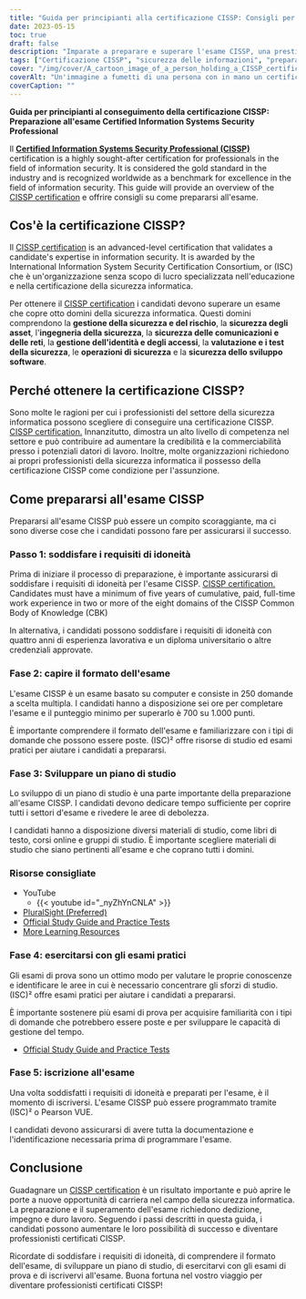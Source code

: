 ```yaml
---
title: "Guida per principianti alla certificazione CISSP: Consigli per la preparazione all'esame"
date: 2023-05-15
toc: true
draft: false
description: "Imparate a preparare e superare l'esame CISSP, una prestigiosa certificazione per i professionisti della sicurezza informatica."
tags: ["Certificazione CISSP", "sicurezza delle informazioni", "preparazione agli esami", "piano di studio", "esami pratici", "sicurezza informatica", "sviluppo professionale", "esame di certificazione", "ISC2", "opportunità di carriera", "architettura di sicurezza", "sicurezza della rete", "controllo degli accessi", "gestione del rischio", "crittografia", "operazioni di sicurezza", "sicurezza fisica", "continuità aziendale", "recupero in caso di disastro", "compliance"]
cover: "/img/cover/A_cartoon_image_of_a_person_holding_a_CISSP_certificate.png"
coverAlt: "Un'immagine a fumetti di una persona con in mano un certificato CISSP, con una bolla di pensiero che mostra diversi argomenti di sicurezza informatica come l'architettura della sicurezza, il controllo degli accessi, la crittografia e la sicurezza di rete."
coverCaption: ""
---
```


**Guida per principianti al conseguimento della certificazione CISSP: Preparazione all'esame Certified Information Systems Security Professional**

Il [**Certified Information Systems Security Professional (CISSP)**](https://www.isc2.org/Certifications/CISSP) certification is a highly sought-after certification for professionals in the field of information security. It is considered the gold standard in the industry and is recognized worldwide as a benchmark for excellence in the field of information security. This guide will provide an overview of the [CISSP certification](https://www.isc2.org/Certifications/CISSP) e offrire consigli su come prepararsi all'esame.

## Cos'è la certificazione CISSP?

Il [CISSP certification](https://www.isc2.org/Certifications/CISSP) is an advanced-level certification that validates a candidate's expertise in information security. It is awarded by the International Information System Security Certification Consortium, or (ISC) che è un'organizzazione senza scopo di lucro specializzata nell'educazione e nella certificazione della sicurezza informatica.

Per ottenere il [CISSP certification](https://www.isc2.org/Certifications/CISSP) i candidati devono superare un esame che copre otto domini della sicurezza informatica. Questi domini comprendono la **gestione della sicurezza e del rischio**, la **sicurezza degli asset**, l'**ingegneria della sicurezza**, la **sicurezza delle comunicazioni e delle reti**, la **gestione dell'identità e degli accessi**, la **valutazione e i test della sicurezza**, le **operazioni di sicurezza** e la **sicurezza dello sviluppo software**.

## Perché ottenere la certificazione CISSP?

Sono molte le ragioni per cui i professionisti del settore della sicurezza informatica possono scegliere di conseguire una certificazione CISSP. [CISSP certification.](https://www.isc2.org/Certifications/CISSP) Innanzitutto, dimostra un alto livello di competenza nel settore e può contribuire ad aumentare la credibilità e la commerciabilità presso i potenziali datori di lavoro. Inoltre, molte organizzazioni richiedono ai propri professionisti della sicurezza informatica il possesso della certificazione CISSP come condizione per l'assunzione.

## Come prepararsi all'esame CISSP

Prepararsi all'esame CISSP può essere un compito scoraggiante, ma ci sono diverse cose che i candidati possono fare per assicurarsi il successo.

### Passo 1: soddisfare i requisiti di idoneità

Prima di iniziare il processo di preparazione, è importante assicurarsi di soddisfare i requisiti di idoneità per l'esame CISSP. [CISSP certification.](https://www.isc2.org/Certifications/CISSP) Candidates must have a minimum of five years of cumulative, paid, full-time work experience in two or more of the eight domains of the CISSP Common Body of Knowledge (CBK)

In alternativa, i candidati possono soddisfare i requisiti di idoneità con quattro anni di esperienza lavorativa e un diploma universitario o altre credenziali approvate.

### Fase 2: capire il formato dell'esame

L'esame CISSP è un esame basato su computer e consiste in 250 domande a scelta multipla. I candidati hanno a disposizione sei ore per completare l'esame e il punteggio minimo per superarlo è 700 su 1.000 punti.

È importante comprendere il formato dell'esame e familiarizzare con i tipi di domande che possono essere poste. (ISC)² offre risorse di studio ed esami pratici per aiutare i candidati a prepararsi.

### Fase 3: Sviluppare un piano di studio

Lo sviluppo di un piano di studio è una parte importante della preparazione all'esame CISSP. I candidati devono dedicare tempo sufficiente per coprire tutti i settori d'esame e rivedere le aree di debolezza.

I candidati hanno a disposizione diversi materiali di studio, come libri di testo, corsi online e gruppi di studio. È importante scegliere materiali di studio che siano pertinenti all'esame e che coprano tutti i domini.

### Risorse consigliate
- YouTube
  - {{< youtube id="_nyZhYnCNLA" >}}
- [PluralSight (Preferred)](https://www.pluralsight.com/)
- [Official Study Guide and Practice Tests](https://amzn.to/3LAu3Ly)
- [More Learning Resources](https://simeononsecurity.com/recommendations/learning_resources)

### Fase 4: esercitarsi con gli esami pratici

Gli esami di prova sono un ottimo modo per valutare le proprie conoscenze e identificare le aree in cui è necessario concentrare gli sforzi di studio. (ISC)² offre esami pratici per aiutare i candidati a prepararsi.

È importante sostenere più esami di prova per acquisire familiarità con i tipi di domande che potrebbero essere poste e per sviluppare le capacità di gestione del tempo.

- [Official Study Guide and Practice Tests](https://amzn.to/3LAu3Ly)

### Fase 5: iscrizione all'esame

Una volta soddisfatti i requisiti di idoneità e preparati per l'esame, è il momento di iscriversi. L'esame CISSP può essere programmato tramite (ISC)² o Pearson VUE.

I candidati devono assicurarsi di avere tutta la documentazione e l'identificazione necessaria prima di programmare l'esame.

## Conclusione

Guadagnare un [CISSP certification](https://www.isc2.org/Certifications/CISSP) è un risultato importante e può aprire le porte a nuove opportunità di carriera nel campo della sicurezza informatica. La preparazione e il superamento dell'esame richiedono dedizione, impegno e duro lavoro. Seguendo i passi descritti in questa guida, i candidati possono aumentare le loro possibilità di successo e diventare professionisti certificati CISSP.

Ricordate di soddisfare i requisiti di idoneità, di comprendere il formato dell'esame, di sviluppare un piano di studio, di esercitarvi con gli esami di prova e di iscrivervi all'esame. Buona fortuna nel vostro viaggio per diventare professionisti certificati CISSP!
